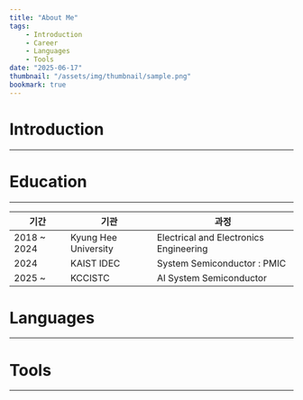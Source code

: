 ```yaml
---
title: "About Me"
tags:
    - Introduction
    - Career
    - Languages
    - Tools
date: "2025-06-17"
thumbnail: "/assets/img/thumbnail/sample.png"
bookmark: true
---
```


# Introduction
---

# Education
---

| 기간         | 기관                | 과정                                |
|--------------|---------------------|--------------------------------------|
| 2018 ~ 2024 | Kyung Hee University | Electrical and Electronics Engineering |
| 2024        | KAIST IDEC           | System Semiconductor : PMIC         |
| 2025 ~      | KCCISTC              | AI System Semiconductor             |


# Languages
---


# Tools
---
